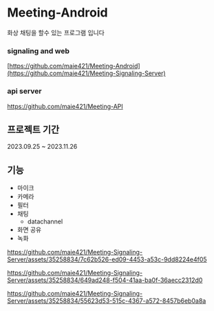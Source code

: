 # Meeting-Android
화상 채팅을 할수 있는 프로그램 입니다

### signaling and web
[https://github.com/maie421/Meeting-Android](https://github.com/maie421/Meeting-Signaling-Server)
### api server 
https://github.com/maie421/Meeting-API

## 프로젝트 기간
2023.09.25 ~ 2023.11.26

## 기능
- 마이크
- 카메라
- 필터
- 채팅
  - datachannel
- 화면 공유
- 녹화
 
https://github.com/maie421/Meeting-Signaling-Server/assets/35258834/7c62b526-ed09-4453-a53c-9dd8224e4f05

  
https://github.com/maie421/Meeting-Signaling-Server/assets/35258834/649ad248-f504-41aa-ba0f-36aecc2312d0


https://github.com/maie421/Meeting-Signaling-Server/assets/35258834/55623d53-515c-4367-a572-8457b6eb0a8a
